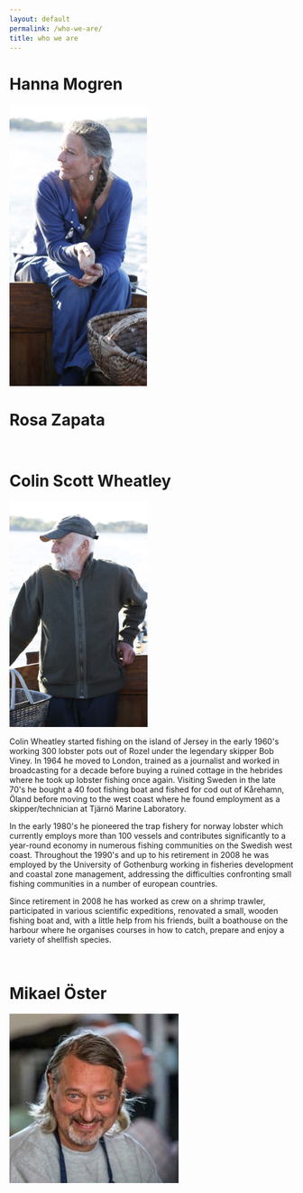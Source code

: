 ```yaml
---
layout: default
permalink: /who-we-are/
title: who we are
---
```


# Hanna Mogren

<img src="/assets/images/Hanna.jpg" style="height: 500px;"/>

<br />

# Rosa Zapata

<br />

# Colin Scott Wheatley

<img src="/assets/images/Colin.jpg" style="height: 400px;"/>

Colin Wheatley started fishing on the island of Jersey in the early 1960's working 300 lobster pots out of Rozel under the legendary skipper Bob Viney. In 1964 he moved to London, trained as a journalist and worked in broadcasting for a decade before buying a ruined cottage in the hebrides where he took up lobster fishing once again. Visiting Sweden in the late 70's he bought a 40 foot fishing boat and fished for cod out of Kårehamn, Öland before moving to the west coast where he found employment as a skipper/technician at Tjärnö Marine Laboratory. 

In the early 1980's he pioneered the trap fishery for norway lobster which currently employs more than 100 vessels and contributes significantly to a year-round economy in numerous fishing communities on the Swedish west coast. Throughout the 1990's and up to his retirement in 2008 he was employed by the University of Gothenburg working in fisheries development and coastal zone management, addressing the difficulties confronting small fishing communities in a number of european countries.

Since retirement in 2008 he has worked as crew on a shrimp trawler, participated in various scientific expeditions, renovated a small, wooden fishing boat and, with a little help from his friends, built a boathouse on the harbour where he organises courses in how to catch, prepare and enjoy a variety of shellfish species.

<br />

# Mikael Öster

<img src="/assets/images/Mikael.jpg" style="height: 300px;"/>

<br />



